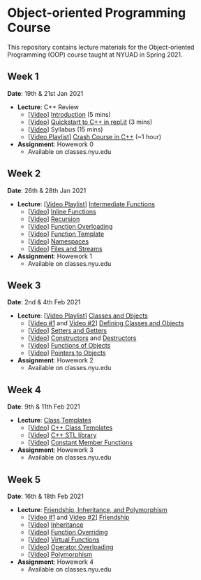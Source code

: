# Object-oriented Programming Course
This repository contains lecture materials for the Object-oriented Programming (OOP) course taught at NYUAD in Spring 2021.

## Week 1

__Date__: 19th & 21st Jan 2021

- **Lecture**: C++ Review
  - [[Video](https://www.youtube.com/watch?v=HBM_Sb00pK8&list=PLViFAnmN74nBnDTTuIbtYVsrxOWvbIcJK&index=36)]  [Introduction](0%20Introduction) (5 mins) 
  -  [[Video](https://www.youtube.com/watch?v=vJpoZXYrk1U&list=PLViFAnmN74nBnDTTuIbtYVsrxOWvbIcJK&index=37)] [Quickstart to C++ in repl.it](1%20Quickstart) (3 mins)
  - [[Video](https://youtu.be/uv4_FmchqK0)] Syllabus (15 mins) 
  - [[Video Playlist](https://www.youtube.com/playlist?list=PLViFAnmN74nBnDTTuIbtYVsrxOWvbIcJK)] [Crash Course in C++](2%20Crash%20Course) (~1 hour) 
- **Assignment**: Howework 0
  - Available on classes.nyu.edu



## Week 2

__Date__: 26th & 28th Jan 2021

- **Lecture**: [[Video Playlist](https://www.youtube.com/playlist?list=PLViFAnmN74nC9_DHUqACoaaUhxxAvx-KI)] [Intermediate Functions](3%20Intermediate%20Functions)
  - [[Video](https://youtu.be/Pvm36Ac1__o)] [Inline Functions](3%20Intermediate%20Functions/Inline%20Functions)
  - [[Video](https://youtu.be/zUhPJQRQAlg)] [Recursion](3%20Intermediate%20Functions/Recursions) 
  - [[Video](https://youtu.be/PcaEwDK7bmc)] [Function Overloading](3%20Intermediate%20Functions//Function%20Overloading) 
  - [[Video](https://youtu.be/RFEOlZLWjes)] [Function Template](3%20Intermediate%20Functions/Function%20Template)
  - [[Video](https://youtu.be/REnYOuRpXyI)] [Namespaces](3%20Intermediate%20Functions/Namespaces)
  - [[Video](https://youtu.be/PuUb4euIPGI)] [Files and Streams](3%20Intermediate%20Functions/Files%20and%20Streams)
- **Assignment**: Howework 1
  - Available on classes.nyu.edu



## Week 3

__Date__: 2nd & 4th Feb 2021

- **Lecture**: [[Video Playlist](https://www.youtube.com/playlist?list=PLViFAnmN74nCDG4MEWcsOcJxM8SqOcqj6)] [Classes and Objects](4%20Classes%20and%20Objects)
  - [[Video #1](https://youtu.be/KuEFkl5UPk8) and [Video #2](https://youtu.be/6SUODnSBNRA)] [Defining Classes and Objects](4%20Classes%20and%20Objects/Class)
  - [[Video](https://youtu.be/A-foS6TpquU)] [Setters and Getters](4%20Classes%20and%20Objects/Setters%20and%20Getters)
  - [[Video](https://youtu.be/0eZtqoiDxU8)] [Constructors](4%20Classes%20and%20Objects/Constructors) and [Destructors](4%20Classes%20and%20Objects/Destructors)
  - [[Video](https://youtu.be/mlo9_97qdv4)] [Functions of Objects](4%20Classes%20and%20Objects/Functions%20of%20Objects)
  - [[Video](https://youtu.be/WGtXVOikyEw)] [Pointers to Objects](4%20Classes%20and%20Objects/Pointers%20to%20Objects)
- **Assignment**: Howework 2
  - Available on classes.nyu.edu



## Week 4

__Date__: 9th & 11th Feb 2021

- **Lecture**: [Class Templates](5%20Class%20Templates)
  - [[Video](https://youtu.be/lIIIx_nwOe0)] [C++ Class Templates](5%20Class%20Templates/Class%20Templates)
  - [[Video](https://youtu.be/4mc6ngCPlu8)] [C++ STL library](5%20Class%20Templates/STL%20Library)
  - [[Video](https://youtu.be/inJXnwTHaSE)] [Constant Member Functions](5%20Class%20Templates/Constant%20Member%20Functions)
- **Assignment**: Howework 3
  - Available on classes.nyu.edu



## Week 5

__Date__: 16th & 18th Feb 2021

- **Lecture**: [Friendship, Inheritance, and Polymorphism](6%20Friendship)
  - [[Video #1](https://youtu.be/t9S9VslpfII) and [Video #2](https://youtu.be/MtWq0cOkYxo)] [Friendship](6%20Friendship/Friendship)
  - [[Video](https://youtu.be/RATsW98xvCs)] [Inheritance](6%20Friendship/Inheritance)
  - [[Video](https://youtu.be/toLEI1DYQSM)] [Function Overriding](6%20Friendship/Function%20Overriding)
  - [[Video](https://youtu.be/oPXQz91QgqI)] [Virtual Functions](6%20Friendship/Virtual%20Functions) 
  - [[Video](https://youtu.be/p_NtO4OLA_0)] [Operator Overloading](6%20Friendship/Operator%20Overloading)
  - [[Video](https://youtu.be/c47mseyJ_4w)] [Polymorphism](6%20Friendship/Polymorphism)
- **Assignment**: Howework 4
  - Available on classes.nyu.edu